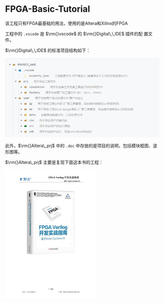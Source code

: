 # FPGA-Basic-Tutorial

该工程只有FPGA最基础的用法，使用的是Altera和Xilinx的FPGA

工程中的 `.vscode` 是 $\rm{}vscode$ 的 $\rm{}Digital\,\,IDE$ 插件的配
置文件。

$\rm{}Digital\,\,IDE$ 的标准项目结构如下：

![alt text](image.png)

此外，$\rm{}Altera\_prj$ 中的 `.doc` 中存放的是项目的说明，包括模块框图、波形图等。

$\rm{}Altera\_prj$ 主要是复现下面这本书的工程：

![alt text](image-1.png)

